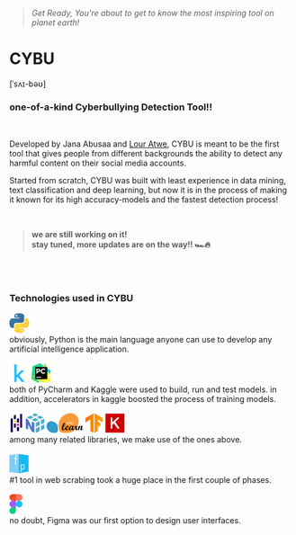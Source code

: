 > *Get Ready, You're about to get to know the most inspiring tool on planet earth!*

# CYBU 
<p> [ˈsʌɪ-bəʊ] </p>

### one-of-a-kind Cyberbullying Detection Tool!!

<br>

<p> 
  
Developed by Jana Abusaa and <a href="https://github.com/LourAtwe"> Lour Atwe</a>, CYBU is meant to be the first tool that gives people from different backgrounds the ability to detect any harmful content on their social media accounts.
  
Started from scratch, CYBU was built with least experience in data mining, text classification and deep learning, but now it is in the process of making it known for its high accuracy-models and the fastest detection process!
  
</p>

<br> 

> **we are still working on it! <br> stay tuned, more updates are on the way!! 🏎🔥**

<br><br>

### Technologies used in CYBU

<p align="center">

  <img height="35px" src="/tools/python.png" title="Python"> <br>
  obviously, Python is the main language anyone can use to develop any artificial intelligence application. <br><br>
  <img height="35px" src="/tools/kaggle.png" title="Kaggle">
  <img height="35px" src="/tools/pycharm.png" title="PyCharm"> <br>
  both of PyCharm and Kaggle were used to build, run and test models. in addition, accelerators in kaggle boosted the process of training models. <br><br>
  <img height="35px" src="/tools/pandas.png" title="Pandas">
  <img height="35px" src="/tools/numpy.png" title="Numpy">
  <img height="35px" src="/tools/sklearn.png" title="Sci-Kit Learn">
  <img height="35px" src="/tools/tensorflow.png" title="TensorFlow">
  <img height="35px" src="/tools/keras.png" title="Keras"> <br>
  among many related libraries, we make use of the ones above. <br><br>
  <img height="35px" src="/tools/facepager.png" title="FacePager">  <br>
  #1 tool in web scrabing took a huge place in the first couple of phases. <br><br>
  <img height="35px" src="/tools/figma.png" title="Figma">  <br>
  no doubt, Figma was our first option to design user interfaces.
  <br>
  
</p>

<br><br>
